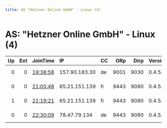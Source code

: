 ```yaml
---
title: AS "Hetzner Online GmbH" - Linux (4)
---
```


# AS: "Hetzner Online GmbH" - Linux (4)

|   Up |   Ext | JoinTime                                                                                            | IP            | CC   |   ORp |   Dirp | Version   | Contact                   | Nickname         |   eFamMembers |
|-----:|------:|:----------------------------------------------------------------------------------------------------|:--------------|:-----|------:|-------:|:----------|:--------------------------|:-----------------|--------------:|
|    0 |     0 | [19:38:58](https://metrics.torproject.org/rs.html#details/8A294E0CE0097CA00D90E01515B80B40917F9DAE) | 157.90.183.30 | de   |  9001 |   9030 | 0.4.5.10  | info@lemmi.org, 20r6ve019 | LemmiNode01      |             1 |
|    0 |     0 | [21:05:48](https://metrics.torproject.org/rs.html#details/8234444A83542DA9E5FDB7E08FFD4894D70E8F36) | 65.21.151.139 | fi   |  9443 |   9080 | 0.4.5.10  | huitzilopochtli at dackb  | huitzilopochtli1 |             1 |
|    1 |     0 | [21:19:21](https://metrics.torproject.org/rs.html#details/453779E6351E08EFFF47E2022C415EEDCC0924BD) | 65.21.151.139 | fi   |  9443 |   9080 | 0.4.5.10  | huitzilopochtli at dackb  | huitzilopochtli1 |             1 |
|    0 |     0 | [22:30:09](https://metrics.torproject.org/rs.html#details/7B3691B6C933DC4C17C71ADE1392F92542CCC07F) | 78.47.79.134  | de   |  9443 |   9080 | 0.4.5.10  | huitzilopochtli at dackb  | huitzilopochtli2 |             1 |
